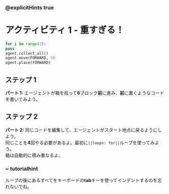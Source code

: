 ### @explicitHints true
# アクティビティ 1 - 重すぎる！

```python
for i in range(2):
pass
agent.collect_all()
agent.move(FORWARD, 5)
agent.place(FORWARD)
```

## ステップ 1
**パート 1:** エージェントが箱を拾って**6**ブロック**前**に進み、**前**に置くようなコードを書いてみよう。

## ステップ 2
**パート 2:** 同じコードを編集して、エージェントがスタート地点に戻るようにしよう。<br>
同じことを**4**回やる必要があるよ。最初に`||loops: for||`ループを使ってみよう。<br>
箱は自動的に積み重なるよ。 
### ~ tutorialhint 
ループの後にあるすべてをキーボードの**tab**キーを使ってインデントするのを忘れないでね。
